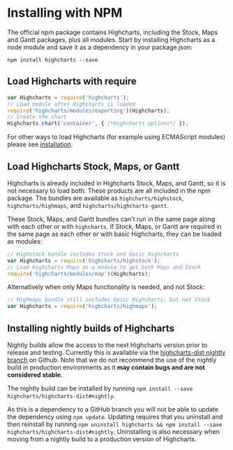 Installing with NPM
===

The official npm package contains Highcharts, including the Stock, Maps and Gantt packages, plus all modules. Start by installing Highcharts as a node module and save it as a dependency in your package.json:

`npm install highcharts --save`

Load Highcharts with require
----------------------------

```js
var Highcharts = require('highcharts');  
// Load module after Highcharts is loaded
require('highcharts/modules/exporting')(Highcharts);  
// Create the chart
Highcharts.chart('container', { /*Highcharts options*/ });
```

For other ways to load Highcharts (for example using ECMAScript modules) please see [installation](https://highcharts.com/docs/getting-started/installation).

Load Highcharts Stock, Maps, or Gantt
-------------------------------------

Highcharts is already included in Highcharts Stock, Maps, and Gantt, so it is not necessary to load both. These products are all included in the npm package. The bundles are available as `highcharts/highstock`, `highcharts/highmaps`, and `highcharts/highcharts-gantt`.

These Stock, Maps, and Gantt bundles can't run in the same page along with each other or with `highcharts`. If Stock, Maps, or Gantt are required in the same page as each other or with basic Highcharts, they can be loaded as modules:

```js
// Highstock bundle includes Stock and basic Highcharts
var Highcharts = require('highcharts/highstock');  
// Load Highcharts Maps as a module to get both Maps and Stock
require('highcharts/modules/map')(Highcharts);
```

Alternatively when only Maps functionality is needed, and not Stock:

```js
// Highmaps bundle still includes basic Highcharts, but not Stock
var Highcharts = require('highcharts/highmaps');
```

Installing nightly builds of Highcharts
--------------------------------------
Nightly builds allow the access to the next Highcharts version prior to release and testing. Currently this is available via the [highcharts-dist nightly branch](https://github.com/highcharts/highcharts-dist/tree/nightly) on Github.
Note that we do not recommend the use of the nightly build in production environments as it **may contain bugs and are not considered stable.**

The nightly build can be installed by running `npm install --save highcharts/highcharts-dist#nightly`. 

As this is a dependency to a GitHub branch you will not be able to update the dependency using `npm update`. 
Updating requires that you uninstall and then reinstall by running `npm uninstall highcharts && npm install --save highcharts/highcharts-dist#nightly`. 
Uninstalling is also necessary when moving from a nightly build to a production version of Highcharts.
